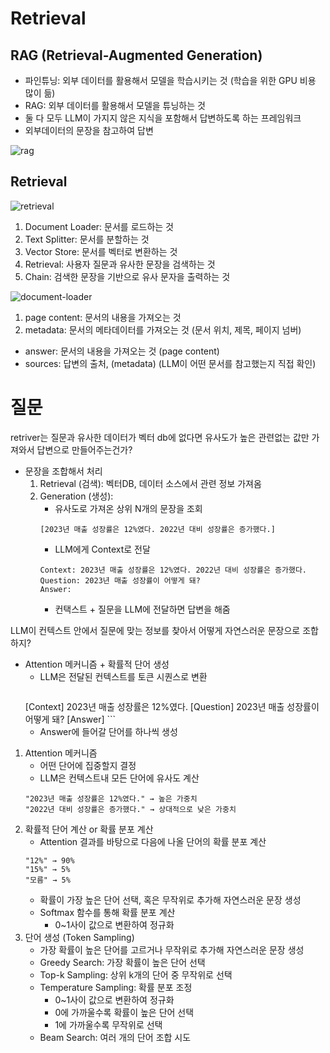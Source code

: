 # Retrieval

## RAG (Retrieval-Augmented Generation)
- 파인튜닝: 외부 데이터를 활용해서 모델을 학습시키는 것 (학습을 위한 GPU 비용 많이 듦)
- RAG: 외부 데이터를 활용해서 모델을 튜닝하는 것
- 둘 다 모두 LLM이 가지지 않은 지식을 포함해서 답변하도록 하는 프레임워크
- 외부데이터의 문장을 참고하여 답변

![rag](./rag.png)



## Retrieval
![retrieval](./retrieval.png)
1. Document Loader: 문서를 로드하는 것
2. Text Splitter: 문서를 분할하는 것
3. Vector Store: 문서를 벡터로 변환하는 것
4. Retrieval: 사용자 질문과 유사한 문장을 검색하는 것
5. Chain: 검색한 문장을 기반으로 유사 문자을 출력하는 것 



![document-loader](./document-loader.png)
1. page content: 문서의 내용을 가져오는 것
2. metadata: 문서의 메타데이터를 가져오는 것 (문서 위치, 제목, 페이지 넘버)

- answer: 문서의 내용을 가져오는 것 (page content)
- sources: 답변의 출처, (metadata) (LLM이 어떤 문서를 참고했는지 직접 확인)


# 질문
retriver는 질문과 유사한 데이터가 벡터 db에 없다면 유사도가 높은 관련없는 값만 가져와서 답변으로 만들어주는건가?
- 문장을 조합해서 처리
    1. Retrieval (검색): 벡터DB, 데이터 소스에서 관련 정보 가져옴
    2. Generation (생성):
        - 유사도로 가져온 상위 N개의 문장을 조회
        ```
        [2023년 매출 성장률은 12%였다. 2022년 대비 성장률은 증가했다.]
        ```
        - LLM에게 Context로 전달
        ```
        Context: 2023년 매출 성장률은 12%였다. 2022년 대비 성장률은 증가했다.
        Question: 2023년 매출 성장률이 어떻게 돼?
        Answer:
        ```
        -  컨택스트 + 질문을 LLM에 전달하면 답변을 해줌

LLM이 컨텍스트 안에서 질문에 맞는 정보를 찾아서 어떻게 자연스러운 문장으로 조합하지?
- Attention 메커니즘 + 확률적 단어 생성
    - LLM은 전달된 컨텍스트를 토큰 시퀀스로 변환
        ```
    [Context] 2023년 매출 성장률은 12%였다. [Question] 2023년 매출 성장률이 어떻게 돼? [Answer]
        ```
    - Answer에 들어갈 단어를 하나씩 생성
1. Attention 메커니즘
    - 어떤 단어에 집중할지 결정
    - LLM은 컨텍스트내 모든 단어에 유사도 계산
    ```
    "2023년 매출 성장률은 12%였다." → 높은 가중치  
    "2022년 대비 성장률은 증가했다." → 상대적으로 낮은 가중치  
    ```
2. 확률적 단어 계산 or 확률 분포 계산 
    - Attention 결과를 바탕으로 다음에 나올 단어의 확률 분포 계산
    ```
    "12%" → 90%  
    "15%" → 5%  
    "모름" → 5%  
    ```
    - 확률이 가장 높은 단어 선택, 혹은 무작위로 추가해 자연스러운 문장 생성
    - Softmax 함수를 통해 확률 분포 계산
        - 0~1사이 값으로 변환하여 정규화
3. 단어 생성 (Token Sampling)
    - 가장 확률이 높은 단어를 고르거나 무작위로 추가해 자연스러운 문장 생성
    - Greedy Search: 가장 확률이 높은 단어 선택
    - Top-k Sampling: 상위 k개의 단어 중 무작위로 선택
    - Temperature Sampling: 확률 분포 조정
        - 0~1사이 값으로 변환하여 정규화
        - 0에 가까울수록 확률이 높은 단어 선택
        - 1에 가까울수록 무작위로 선택
    - Beam Search: 여러 개의 단어 조합 시도